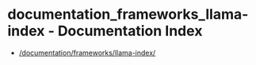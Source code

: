 # documentation_frameworks_llama-index - Documentation Index

- [/documentation/frameworks/llama-index/](./_documentation_frameworks_llama-index_.md)
